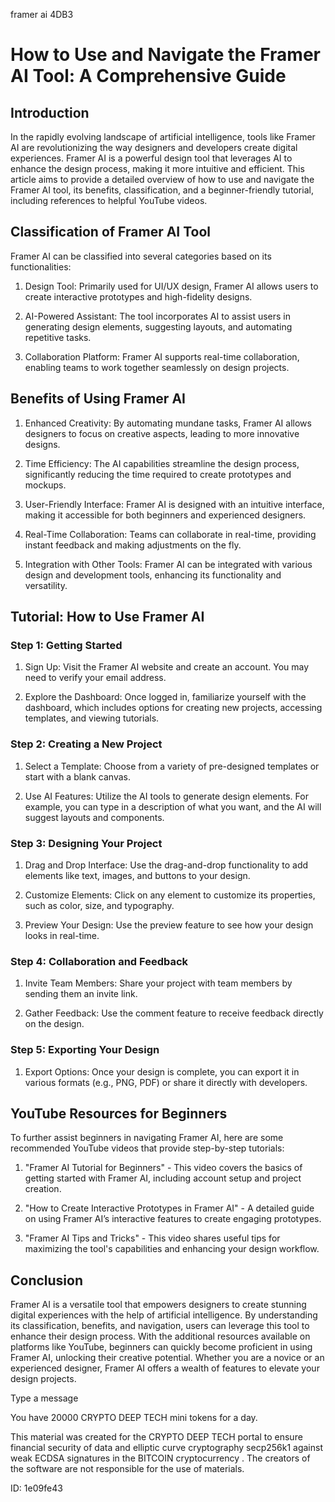 framer ai 4DB3
# How to Use and Navigate the Framer AI Tool: A Comprehensive Guide



## Introduction



In the rapidly evolving landscape of artificial intelligence, tools like Framer AI are revolutionizing the way designers and developers create digital experiences. Framer AI is a powerful design tool that leverages AI to enhance the design process, making it more intuitive and efficient. This article aims to provide a detailed overview of how to use and navigate the Framer AI tool, its benefits, classification, and a beginner-friendly tutorial, including references to helpful YouTube videos.



## Classification of Framer AI Tool



Framer AI can be classified into several categories based on its functionalities:



1. Design Tool: Primarily used for UI/UX design, Framer AI allows users to create interactive prototypes and high-fidelity designs.

2. AI-Powered Assistant: The tool incorporates AI to assist users in generating design elements, suggesting layouts, and automating repetitive tasks.

3. Collaboration Platform: Framer AI supports real-time collaboration, enabling teams to work together seamlessly on design projects.



## Benefits of Using Framer AI



1. Enhanced Creativity: By automating mundane tasks, Framer AI allows designers to focus on creative aspects, leading to more innovative designs.

2. Time Efficiency: The AI capabilities streamline the design process, significantly reducing the time required to create prototypes and mockups.

3. User-Friendly Interface: Framer AI is designed with an intuitive interface, making it accessible for both beginners and experienced designers.

4. Real-Time Collaboration: Teams can collaborate in real-time, providing instant feedback and making adjustments on the fly.

5. Integration with Other Tools: Framer AI can be integrated with various design and development tools, enhancing its functionality and versatility.



## Tutorial: How to Use Framer AI



### Step 1: Getting Started



1. Sign Up: Visit the Framer AI website and create an account. You may need to verify your email address.

2. Explore the Dashboard: Once logged in, familiarize yourself with the dashboard, which includes options for creating new projects, accessing templates, and viewing tutorials.



### Step 2: Creating a New Project



1. Select a Template: Choose from a variety of pre-designed templates or start with a blank canvas.

2. Use AI Features: Utilize the AI tools to generate design elements. For example, you can type in a description of what you want, and the AI will suggest layouts and components.



### Step 3: Designing Your Project



1. Drag and Drop Interface: Use the drag-and-drop functionality to add elements like text, images, and buttons to your design.

2. Customize Elements: Click on any element to customize its properties, such as color, size, and typography.

3. Preview Your Design: Use the preview feature to see how your design looks in real-time.



### Step 4: Collaboration and Feedback



1. Invite Team Members: Share your project with team members by sending them an invite link.

2. Gather Feedback: Use the comment feature to receive feedback directly on the design.



### Step 5: Exporting Your Design



1. Export Options: Once your design is complete, you can export it in various formats (e.g., PNG, PDF) or share it directly with developers.



## YouTube Resources for Beginners



To further assist beginners in navigating Framer AI, here are some recommended YouTube videos that provide step-by-step tutorials:



1. "Framer AI Tutorial for Beginners" - This video covers the basics of getting started with Framer AI, including account setup and project creation.

2. "How to Create Interactive Prototypes in Framer AI" - A detailed guide on using Framer AI’s interactive features to create engaging prototypes.

3. "Framer AI Tips and Tricks" - This video shares useful tips for maximizing the tool's capabilities and enhancing your design workflow.



## Conclusion



Framer AI is a versatile tool that empowers designers to create stunning digital experiences with the help of artificial intelligence. By understanding its classification, benefits, and navigation, users can leverage this tool to enhance their design process. With the additional resources available on platforms like YouTube, beginners can quickly become proficient in using Framer AI, unlocking their creative potential. Whether you are a novice or an experienced designer, Framer AI offers a wealth of features to elevate your design projects.



Type a message

You have 20000 CRYPTO DEEP TECH mini tokens for a day.


This material was created for the  CRYPTO DEEP TECH portal  to ensure financial security of data and elliptic curve cryptography  secp256k1 against weak ECDSA  signatures   in the  BITCOIN cryptocurrency . The creators of the software are not responsible for the use of materials.

 ID: 1e09fe43
